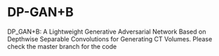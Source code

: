 # DP-GAN+B
DP_GAN+B: A Lightweight Generative Adversarial Network Based on Depthwise Separable Convolutions for Generating CT Volumes.
Please check the master branch for the code
